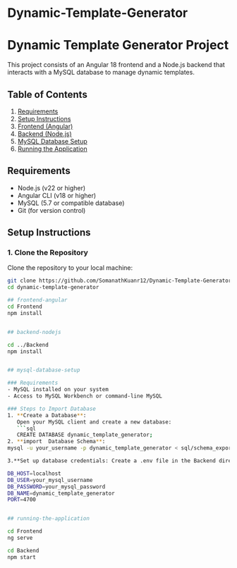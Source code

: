# Dynamic-Template-Generator

# Dynamic Template Generator Project

This project consists of an Angular 18 frontend and a Node.js backend that interacts with a MySQL database to manage dynamic templates.

## Table of Contents
1. [Requirements](#requirements)
2. [Setup Instructions](#setup-instructions)
3. [Frontend (Angular)](#frontend-angular)
4. [Backend (Node.js)](#backend-nodejs)
5. [MySQL Database Setup](#mysql-database-setup)
6. [Running the Application](#running-the-application)

## Requirements
- Node.js (v22 or higher)
- Angular CLI (v18 or higher)
- MySQL (5.7 or compatible database)
- Git (for version control)

## Setup Instructions

### 1. Clone the Repository
Clone the repository to your local machine:
```bash
git clone https://github.com/SomanathKuanr12/Dynamic-Template-Generator.git
cd dynamic-template-generator

## frontend-angular
cd Frontend
npm install


## backend-nodejs

cd ../Backend
npm install


## mysql-database-setup

### Requirements
- MySQL installed on your system
- Access to MySQL Workbench or command-line MySQL

### Steps to Import Database
1. **Create a Database**: 
   Open your MySQL client and create a new database:
   ```sql
   CREATE DATABASE dynamic_template_generator;
2. **import  Database Schema**: 
mysql -u your_username -p dynamic_template_generator < sql/schema_export.sql

3.**Set up database credentials: Create a .env file in the Backend directory with the following content:**

DB_HOST=localhost
DB_USER=your_mysql_username
DB_PASSWORD=your_mysql_password
DB_NAME=dynamic_template_generator
PORT=4700


## running-the-application

cd Frontend
ng serve

cd Backend
npm start



